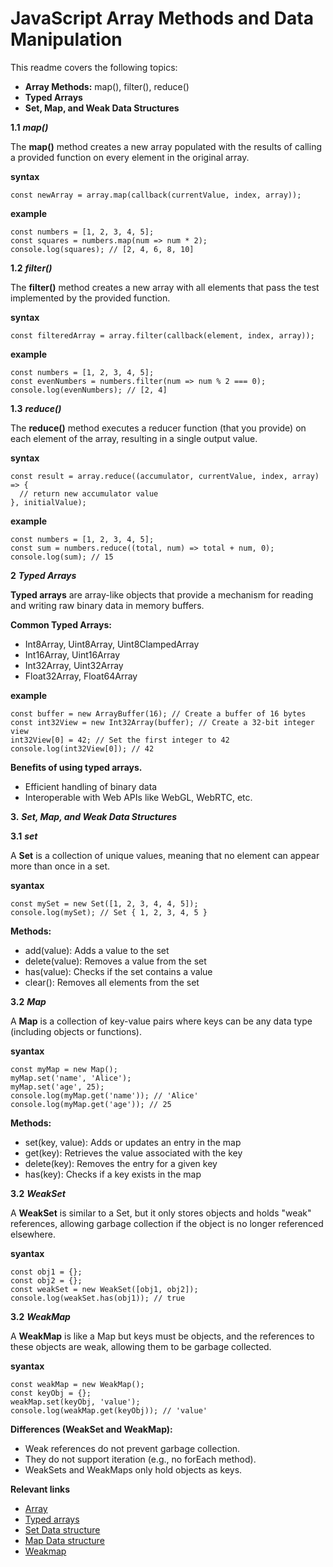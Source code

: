 # JavaScript Array Methods and Data Manipulation

This readme covers the following topics:

 - **Array Methods:** map(), filter(), reduce()
 - **Typed Arrays**
 - **Set, Map, and Weak Data Structures**

 **1.1** ***map()***

 The **map()** method creates a new array populated with the results of calling a provided function on every element in the original array.

 **syntax**
 ```
 const newArray = array.map(callback(currentValue, index, array));
 ```

 **example**
 ```
const numbers = [1, 2, 3, 4, 5];
const squares = numbers.map(num => num * 2);
console.log(squares); // [2, 4, 6, 8, 10]
 ```

**1.2** ***filter()***

The **filter()** method creates a new array with all elements that pass the test implemented by the provided function.

**syntax**
```
const filteredArray = array.filter(callback(element, index, array));
```

**example**
```
const numbers = [1, 2, 3, 4, 5];
const evenNumbers = numbers.filter(num => num % 2 === 0);
console.log(evenNumbers); // [2, 4]
```

**1.3** ***reduce()***

The **reduce()** method executes a reducer function (that you provide) on each element of the array, resulting in a single output value.

**syntax**
```
const result = array.reduce((accumulator, currentValue, index, array) => {
  // return new accumulator value
}, initialValue);
```

**example**
```
const numbers = [1, 2, 3, 4, 5];
const sum = numbers.reduce((total, num) => total + num, 0);
console.log(sum); // 15
```

**2** ***Typed Arrays***

**Typed arrays** are array-like objects that provide a mechanism for reading and writing raw binary data in memory buffers.

**Common Typed Arrays:**

* Int8Array, Uint8Array, Uint8ClampedArray
* Int16Array, Uint16Array
* Int32Array, Uint32Array
* Float32Array, Float64Array

**example**
```
const buffer = new ArrayBuffer(16); // Create a buffer of 16 bytes
const int32View = new Int32Array(buffer); // Create a 32-bit integer view
int32View[0] = 42; // Set the first integer to 42
console.log(int32View[0]); // 42
```

**Benefits of using typed arrays.**

* Efficient handling of binary data
* Interoperable with Web APIs like WebGL, WebRTC, etc.


**3.** ***Set, Map, and Weak Data Structures***

**3.1** ***set***

A **Set** is a collection of unique values, meaning that no element can appear more than once in a set.

**syantax**
```
const mySet = new Set([1, 2, 3, 4, 4, 5]);
console.log(mySet); // Set { 1, 2, 3, 4, 5 }
```

**Methods:**

* add(value): Adds a value to the set
* delete(value): Removes a value from the set
* has(value): Checks if the set contains a value
* clear(): Removes all elements from the set


**3.2** ***Map***

A **Map** is a collection of key-value pairs where keys can be any data type (including objects or functions).

**syantax**
```
const myMap = new Map();
myMap.set('name', 'Alice');
myMap.set('age', 25);
console.log(myMap.get('name')); // 'Alice'
console.log(myMap.get('age')); // 25

```

**Methods:**

* set(key, value): Adds or updates an entry in the map
* get(key): Retrieves the value associated with the key
* delete(key): Removes the entry for a given key
* has(key): Checks if a key exists in the map


**3.2** ***WeakSet***

A **WeakSet** is similar to a Set, but it only stores objects and holds "weak" references, allowing garbage collection if the object is no longer referenced elsewhere.

**syantax**

```
const obj1 = {};
const obj2 = {};
const weakSet = new WeakSet([obj1, obj2]);
console.log(weakSet.has(obj1)); // true
```


**3.2** ***WeakMap***

A **WeakMap** is like a Map but keys must be objects, and the references to these objects are weak, allowing them to be garbage collected.

**syantax**

```
const weakMap = new WeakMap();
const keyObj = {};
weakMap.set(keyObj, 'value');
console.log(weakMap.get(keyObj)); // 'value'

```

**Differences (WeakSet and WeakMap):**

* Weak references do not prevent garbage collection.
* They do not support iteration (e.g., no forEach method).
* WeakSets and WeakMaps only hold objects as keys.


**Relevant links**

* [Array](https://developer.mozilla.org/en-US/docs/Web/JavaScript/Reference/Global_Objects/Array)
* [Typed arrays](https://developer.mozilla.org/en-US/docs/Web/JavaScript/Guide/Typed_arrays)
* [Set Data structure](https://developer.mozilla.org/en-US/docs/Web/JavaScript/Reference/Global_Objects/Set)
* [Map Data structure](https://developer.mozilla.org/en-US/docs/Web/JavaScript/Reference/Global_Objects/Map)
* [Weakmap](https://developer.mozilla.org/en-US/docs/Web/JavaScript/Reference/Global_Objects/WeakMap)